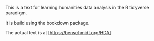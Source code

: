 This is a text for learning humanities data analysis in the R tidyverse paradigm.

It is build using the bookdown package.

The actual text is at [https://benschmidt.org/HDA]
